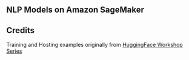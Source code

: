 ## NLP Models on Amazon SageMaker

## Credits

Training and Hosting examples originally from [HuggingFace Workshop Series](https://github.com/philschmid/huggingface-sagemaker-workshop-series)
